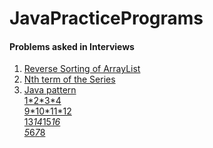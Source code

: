 # JavaPracticePrograms
#### Problems asked in Interviews
1. [Reverse Sorting of ArrayList](https://github.com/Abhi9935/JavaPracticePrograms/blob/master/ArrayListReverseSort.java)
2. [Nth term of the Series](https://github.com/Abhi9935/JavaPracticePrograms/blob/master/nth_term_of_Two_Series_TCS.java)
3. [Java pattern</br> 1\*2\*3\*4</br>9\*10\*11\*12</br>13*14*15*16</br>5*6*7*8](https://github.com/Abhi9935/JavaPracticePrograms/blob/master/pattern.java)
